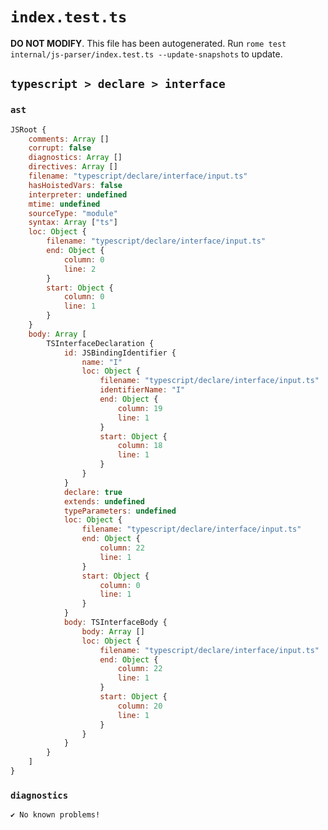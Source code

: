 # `index.test.ts`

**DO NOT MODIFY**. This file has been autogenerated. Run `rome test internal/js-parser/index.test.ts --update-snapshots` to update.

## `typescript > declare > interface`

### `ast`

```javascript
JSRoot {
	comments: Array []
	corrupt: false
	diagnostics: Array []
	directives: Array []
	filename: "typescript/declare/interface/input.ts"
	hasHoistedVars: false
	interpreter: undefined
	mtime: undefined
	sourceType: "module"
	syntax: Array ["ts"]
	loc: Object {
		filename: "typescript/declare/interface/input.ts"
		end: Object {
			column: 0
			line: 2
		}
		start: Object {
			column: 0
			line: 1
		}
	}
	body: Array [
		TSInterfaceDeclaration {
			id: JSBindingIdentifier {
				name: "I"
				loc: Object {
					filename: "typescript/declare/interface/input.ts"
					identifierName: "I"
					end: Object {
						column: 19
						line: 1
					}
					start: Object {
						column: 18
						line: 1
					}
				}
			}
			declare: true
			extends: undefined
			typeParameters: undefined
			loc: Object {
				filename: "typescript/declare/interface/input.ts"
				end: Object {
					column: 22
					line: 1
				}
				start: Object {
					column: 0
					line: 1
				}
			}
			body: TSInterfaceBody {
				body: Array []
				loc: Object {
					filename: "typescript/declare/interface/input.ts"
					end: Object {
						column: 22
						line: 1
					}
					start: Object {
						column: 20
						line: 1
					}
				}
			}
		}
	]
}
```

### `diagnostics`

```
✔ No known problems!

```

